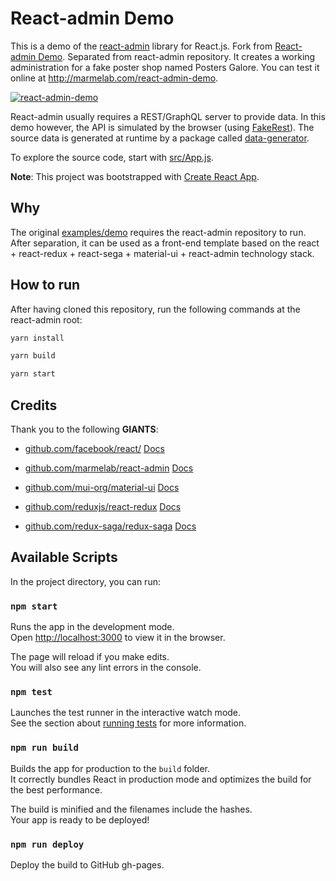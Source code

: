 # React-admin Demo

This is a demo of the [react-admin](https://github.com/marmelab/react-admin) library for React.js. Fork from [React-admin Demo](https://github.com/vulcangz/react-admin/tree/demo_dev/examples/demo). Separated from react-admin repository. It creates a working administration for a fake poster shop named Posters Galore. You can test it online at http://marmelab.com/react-admin-demo.

[![react-admin-demo](https://marmelab.com/react-admin/img/react-admin-demo-still.png)](https://vimeo.com/268958716)

React-admin usually requires a REST/GraphQL server to provide data. In this demo however, the API is simulated by the browser (using [FakeRest](https://github.com/marmelab/FakeRest)). The source data is generated at runtime by a package called [data-generator](https://github.com/marmelab/react-admin/tree/master/examples/data-generator).

To explore the source code, start with [src/App.js](https://github.com/marmelab/react-admin/blob/master/examples/demo/src/App.js).

**Note**: This project was bootstrapped with [Create React App](https://github.com/facebookincubator/create-react-app).

## Why

The original [examples/demo](https://github.com/vulcangz/react-admin/tree/demo_dev/examples/demo) requires the react-admin repository to run. After separation, it can be used as a front-end template based on the react + react-redux + react-sega + material-ui + react-admin technology stack.

## How to run

After having cloned this repository, run the following commands at the react-admin root:

```sh
yarn install

yarn build

yarn start
```

## Credits

Thank you to the following **GIANTS**:

* [github.com/facebook/react/](https://github.com/facebook/react/) [Docs](https://zh-hans.reactjs.org/)

* [github.com/marmelab/react-admin](https://github.com/marmelab/react-admin) [Docs](https://marmelab.com/react-admin/Readme.html)

* [github.com/mui-org/material-ui](https://github.com/mui-org/material-ui) [Docs](https://material-ui.com/zh/)

* [github.com/reduxjs/react-redux](https://www.github.com/reduxjs/react-redux) [Docs](https://react-redux.js.org/)

* [github.com/redux-saga/redux-saga](https://github.com/redux-saga/redux-saga) [Docs](https://redux-saga.js.org/)

## Available Scripts

In the project directory, you can run:

### `npm start`

Runs the app in the development mode.<br>
Open [http://localhost:3000](http://localhost:3000) to view it in the browser.

The page will reload if you make edits.<br>
You will also see any lint errors in the console.

### `npm test`

Launches the test runner in the interactive watch mode.<br>
See the section about [running tests](#running-tests) for more information.

### `npm run build`

Builds the app for production to the `build` folder.<br>
It correctly bundles React in production mode and optimizes the build for the best performance.

The build is minified and the filenames include the hashes.<br>
Your app is ready to be deployed!

### `npm run deploy`

Deploy the build to GitHub gh-pages.
